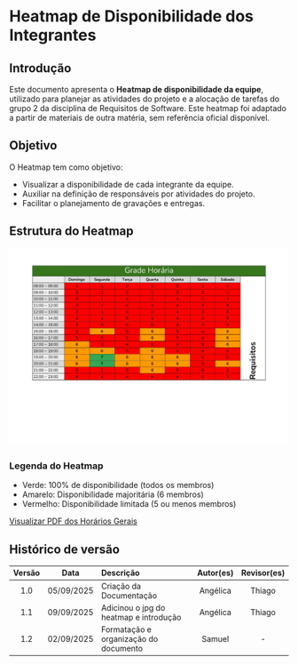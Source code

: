 # Heatmap de Disponibilidade dos Integrantes

## Introdução

Este documento apresenta o **Heatmap de disponibilidade da equipe**, utilizado para planejar as atividades do projeto e a alocação de tarefas do grupo 2 da disciplina de Requisitos de Software. Este heatmap foi adaptado a partir de materiais de outra matéria, sem referência oficial disponível.

## Objetivo

O Heatmap tem como objetivo:

- Visualizar a disponibilidade de cada integrante da equipe.
- Auxiliar na definição de responsáveis por atividades do projeto.
- Facilitar o planejamento de gravações e entregas.

## Estrutura do Heatmap

![Heatmap](../00_assets/images/horarios_gerais_imagem.jpg)

### Legenda do Heatmap

- Verde: 100% de disponibilidade (todos os membros)
- Amarelo: Disponibilidade majoritária (6 membros)
- Vermelho: Disponibilidade limitada (5 ou menos membros)

[Visualizar PDF dos Horários Gerais](horarios_gerais.pdf)

## Histórico de versão

| Versão |    Data    | Descrição                              | Autor(es) | Revisor(es) |
| :----: | :--------: | :------------------------------------- | :-------: | :---------: |
|  1.0   | 05/09/2025 | Criação da Documentação                | Angélica  |   Thiago    |
|  1.1   | 09/09/2025 | Adicinou o jpg do heatmap e introdução | Angélica  |   Thiago    |
|  1.2   | 02/09/2025 | Formatação e organização do documento  |  Samuel   |      -      |
